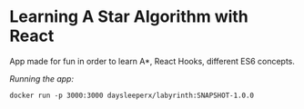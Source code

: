 # Learning A Star Algorithm with React

App made for fun in order to learn A*, React Hooks, different ES6 concepts.

*Running the app:*
```
docker run -p 3000:3000 daysleeperx/labyrinth:SNAPSHOT-1.0.0
```


